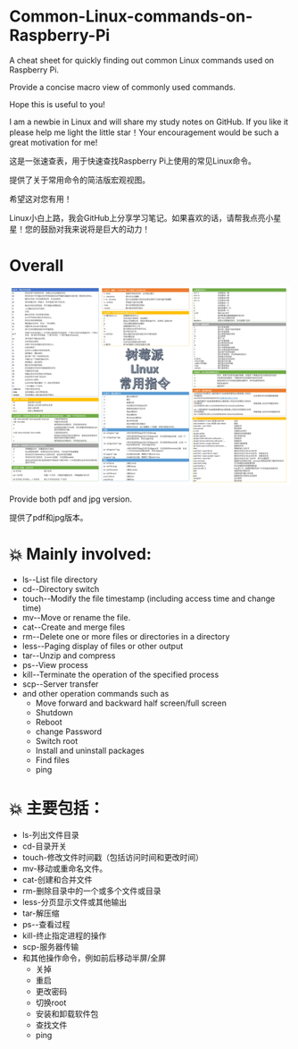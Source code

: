 # Common-Linux-commands-on-Raspberry-Pi
A cheat sheet for quickly finding out common Linux commands used on Raspberry Pi.

Provide a concise macro view of commonly used commands.

Hope this is useful to you!

I am a newbie in Linux and will share my study notes on GitHub. If you like it please help me light the little star！Your encouragement would be such a great motivation for me!
  
这是一张速查表，用于快速查找Raspberry Pi上使用的常见Linux命令。

提供了关于常用命令的简洁版宏观视图。

希望这对您有用！

Linux小白上路，我会GitHub上分享学习笔记。如果喜欢的话，请帮我点亮小星星！您的鼓励对我来说将是巨大的动力！


# Overall
![image](https://github.com/Zii626/Common-Linux-commands-on-Raspberry-Pi/blob/main/Common%20Raspberri%20Pi%20Lixnux%20Commands.jpg)

Provide both pdf and jpg version.

提供了pdf和jpg版本。

# :collision: **Mainly involved:** 

- ls--List file directory
- cd--Directory switch
- touch--Modify the file timestamp (including access time and change time)
- mv--Move or rename the file.
- cat--Create and merge files
- rm--Delete one or more files or directories in a directory
- less--Paging display of files or other output
- tar--Unzip and compress
- ps--View process
- kill--Terminate the operation of the specified process
- scp--Server transfer
- and other operation commands such as 
  - Move forward and backward half screen/full screen
  - Shutdown
  - Reboot
  - change Password
  - Switch root
  - Install and uninstall packages
  - Find files
  - ping


# :collision: 主要包括：

- ls-列出文件目录
- cd-目录开关
- touch-修改文件时间戳（包括访问时间和更改时间）
- mv-移动或重命名文件。
- cat-创建和合并文件
- rm-删除目录中的一个或多个文件或目录
- less-分页显示文件或其他输出
- tar-解压缩
- ps--查看过程
- kill-终止指定进程的操作
- scp-服务器传输
- 和其他操作命令，例如前后移动半屏/全屏
  - 关掉
  - 重启
  - 更改密码
  - 切换root
  - 安装和卸载软件包
  - 查找文件
  - ping

